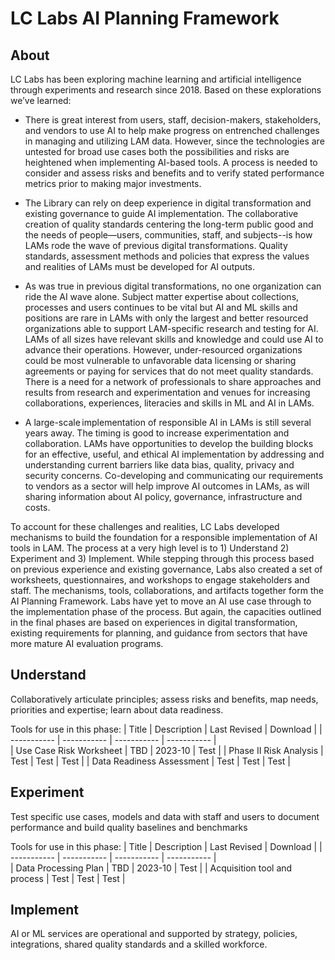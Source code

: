 # LC Labs AI Planning Framework



## About 
LC Labs has been exploring machine learning and artificial intelligence through experiments and research since 2018. Based on these explorations we’ve learned: 

- There is great interest from users, staff, decision-makers, stakeholders, and vendors to use AI to help make progress on entrenched challenges in managing and utilizing LAM data. However, since the technologies are untested for broad use cases both the possibilities and risks are heightened when implementing AI-based tools. A process is needed to consider and assess risks and benefits and to verify stated performance metrics prior to making major investments.  

- The Library can rely on deep experience in digital transformation and existing governance to guide AI implementation. The collaborative creation of quality standards centering the long-term public good and the needs of people—users, communities, staff, and subjects--is how LAMs rode the wave of previous digital transformations. Quality standards, assessment methods and policies that express the values and realities of LAMs must be developed for AI outputs.  

- As was true in previous digital transformations, no one organization can ride the AI wave alone. Subject matter expertise about collections, processes and users continues to be vital but AI and ML skills and positions are rare in LAMs with only the largest and better resourced organizations able to support LAM-specific research and testing for AI.  LAMs of all sizes have relevant skills and knowledge and could use AI to advance their operations. However, under-resourced organizations could be most vulnerable to unfavorable data licensing or sharing agreements or paying for services that do not meet quality standards. There is a need for a network of professionals to share approaches and results from research and experimentation and venues for increasing collaborations, experiences, literacies and skills in ML and AI in LAMs. 

- A large-scale implementation of responsible AI in LAMs is still several years away. The timing is good to increase experimentation and collaboration. LAMs have opportunities to develop the building blocks for an effective, useful, and ethical AI implementation by addressing and understanding current barriers like data bias, quality, privacy and security concerns. Co-developing and communicating our requirements to vendors as a sector will help improve AI outcomes in LAMs, as will sharing information about AI policy, governance, infrastructure and costs.   

To account for these challenges and realities, LC Labs developed mechanisms to build the foundation for a responsible implementation of AI tools in LAM. The process at a very high level is to 1) Understand 2) Experiment and 3) Implement.  While stepping through this process based on previous experience and existing governance, Labs also created a set of worksheets, questionnaires, and workshops to engage stakeholders and staff. The mechanisms, tools, collaborations, and artifacts together form the AI Planning Framework. Labs have yet to move an AI use case through to the implementation phase of the process. But again, the capacities outlined in the final phases are based on experiences in digital transformation, existing requirements for planning, and guidance from sectors that have more mature AI evaluation programs.  

## Understand 
Collaboratively articulate principles; assess risks and benefits, map needs, priorities and expertise; learn about data readiness. 

Tools for use in this phase: 
| Title      | Description | Last Revised | Download | 
| ----------- | ----------- |  ----------- |  ----------- |  
| Use Case Risk Worksheet     | TBD      | 2023-10 | Test | 
| Phase II Risk Analysis  | Test        | Test | Test | 
| Data Readiness Assessment     | Test       | Test | Test |


## Experiment 
Test specific use cases, models and data with staff and users to document performance and build quality baselines and benchmarks

Tools for use in this phase: 
| Title      | Description | Last Revised | Download | 
| ----------- | ----------- |  ----------- |  ----------- |  
| Data Processing Plan   | TBD      | 2023-10 | Test | 
| Acquisition tool and process  | Test        | Test | Test | 


## Implement 
AI or ML services are operational and supported by strategy, policies, integrations, shared quality standards and a skilled workforce. 

